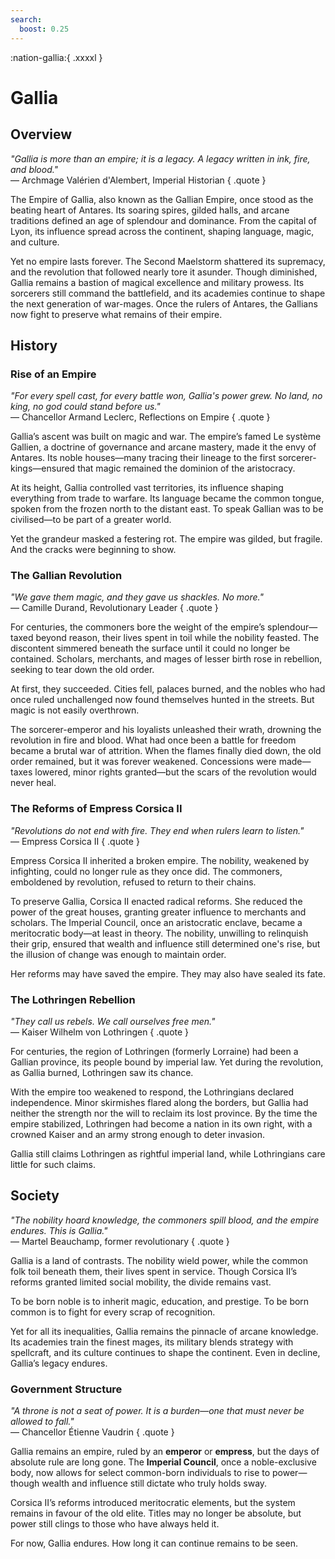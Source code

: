 ```yaml
---
search:
  boost: 0.25
---
```


:nation-gallia:{ .xxxxl }

# Gallia

## Overview

*"Gallia is more than an empire; it is a legacy. A legacy written in ink, fire, and blood."*  
— Archmage Valérien d'Alembert, Imperial Historian
{ .quote }

The Empire of Gallia, also known as the Gallian Empire, once stood as the beating heart of Antares. Its soaring spires, gilded halls, and arcane traditions defined an age of splendour and dominance. From the capital of Lyon, its influence spread across the continent, shaping language, magic, and culture.

Yet no empire lasts forever. The Second Maelstorm shattered its supremacy, and the revolution that followed nearly tore it asunder. Though diminished, Gallia remains a bastion of magical excellence and military prowess. Its sorcerers still command the battlefield, and its academies continue to shape the next generation of war-mages. Once the rulers of Antares, the Gallians now fight to preserve what remains of their empire.

## History

### Rise of an Empire

*"For every spell cast, for every battle won, Gallia's power grew. No land, no king, no god could stand before us."*  
— Chancellor Armand Leclerc, Reflections on Empire
{ .quote }

Gallia’s ascent was built on magic and war. The empire’s famed Le système Gallien, a doctrine of governance and arcane mastery, made it the envy of Antares. Its noble houses—many tracing their lineage to the first sorcerer-kings—ensured that magic remained the dominion of the aristocracy.

At its height, Gallia controlled vast territories, its influence shaping everything from trade to warfare. Its language became the common tongue, spoken from the frozen north to the distant east. To speak Gallian was to be civilised—to be part of a greater world.

Yet the grandeur masked a festering rot. The empire was gilded, but fragile. And the cracks were beginning to show.

### The Gallian Revolution

*"We gave them magic, and they gave us shackles. No more."*  
— Camille Durand, Revolutionary Leader
{ .quote }

For centuries, the commoners bore the weight of the empire’s splendour—taxed beyond reason, their lives spent in toil while the nobility feasted. The discontent simmered beneath the surface until it could no longer be contained. Scholars, merchants, and mages of lesser birth rose in rebellion, seeking to tear down the old order.

At first, they succeeded. Cities fell, palaces burned, and the nobles who had once ruled unchallenged now found themselves hunted in the streets. But magic is not easily overthrown.

The sorcerer-emperor and his loyalists unleashed their wrath, drowning the revolution in fire and blood. What had once been a battle for freedom became a brutal war of attrition. When the flames finally died down, the old order remained, but it was forever weakened. Concessions were made—taxes lowered, minor rights granted—but the scars of the revolution would never heal.

### The Reforms of Empress Corsica II

*"Revolutions do not end with fire. They end when rulers learn to listen."*  
— Empress Corsica II
{ .quote }

Empress Corsica II inherited a broken empire. The nobility, weakened by infighting, could no longer rule as they once did. The commoners, emboldened by revolution, refused to return to their chains.

To preserve Gallia, Corsica II enacted radical reforms. She reduced the power of the great houses, granting greater influence to merchants and scholars. The Imperial Council, once an aristocratic enclave, became a meritocratic body—at least in theory. The nobility, unwilling to relinquish their grip, ensured that wealth and influence still determined one's rise, but the illusion of change was enough to maintain order.

Her reforms may have saved the empire. They may also have sealed its fate.

### The Lothringen Rebellion

*"They call us rebels. We call ourselves free men."*  
— Kaiser Wilhelm von Lothringen
{ .quote }

For centuries, the region of Lothringen (formerly Lorraine) had been a Gallian province, its people bound by imperial law. Yet during the revolution, as Gallia burned, Lothringen saw its chance.

With the empire too weakened to respond, the Lothringians declared independence. Minor skirmishes flared along the borders, but Gallia had neither the strength nor the will to reclaim its lost province. By the time the empire stabilized, Lothringen had become a nation in its own right, with a crowned Kaiser and an army strong enough to deter invasion.

Gallia still claims Lothringen as rightful imperial land, while Lothringians care little for such claims.

## Society

*"The nobility hoard knowledge, the commoners spill blood, and the empire endures. This is Gallia."*  
— Martel Beauchamp, former revolutionary
{ .quote }

Gallia is a land of contrasts. The nobility wield power, while the common folk toil beneath them, their lives spent in service. Though Corsica II’s reforms granted limited social mobility, the divide remains vast.

To be born noble is to inherit magic, education, and prestige. To be born common is to fight for every scrap of recognition.

Yet for all its inequalities, Gallia remains the pinnacle of arcane knowledge. Its academies train the finest mages, its military blends strategy with spellcraft, and its culture continues to shape the continent. Even in decline, Gallia’s legacy endures.

### Government Structure

*"A throne is not a seat of power. It is a burden—one that must never be allowed to fall."*  
— Chancellor Étienne Vaudrin
{ .quote }

Gallia remains an empire, ruled by an **emperor** or **empress**, but the days of absolute rule are long gone. The **Imperial Council**, once a noble-exclusive body, now allows for select common-born individuals to rise to power—though wealth and influence still dictate who truly holds sway.

Corsica II’s reforms introduced meritocratic elements, but the system remains in favour of the old elite. Titles may no longer be absolute, but power still clings to those who have always held it.

For now, Gallia endures. How long it can continue remains to be seen.

